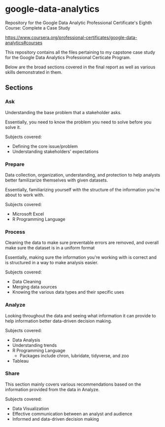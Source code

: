 # google-data-analytics
Repository for the Google Data Analytic Professional Certificate's Eighth Course: Complete a Case Study

https://www.coursera.org/professional-certificates/google-data-analytics#courses

This repository contains all the files pertaining to my capstone case study for the Google Data Analytics Professional Certicate Program.

Below are the broad sections covered in the final report as well as various skills demonstrated in them. 

## Sections
### Ask
Understanding the base problem that a stakeholder asks.

Essentially, you need to know the problem you need to solve before you solve it.

Subjects covered:
* Defining the core issue/problem
* Understanding stakeholders' expectations

### Prepare
Data collection, organization, understanding, and protection to help analysts better familizarize themselves with given datasets. 

Essentially, familiarizing yourself with the structure of the information you're about to work with. 

Subjects covered:
* Microsoft Excel
* R Programming Language

### Process
Cleaning the data to make sure preventable errors are removed, and overall make sure the dataset is in a uniform format

Essentially, making sure the information you're working with is correct and is structured in a way to make analysis easier. 

Subjects covered:
* Data Cleaning
* Merging data sources
* Knowing the various data types and their specific uses

### Analyze
Looking throughout the data and seeing what information it can provide to help information better data-driven decision making.

Subjects covered:
* Data Analysis
* Understanding trends
* R Programming Language
  * Packages include chron, lubridate, tidyverse, and zoo
* Tableau

### Share
This section mainly covers various recommendations based on the information provided from the data in Analyze.

Subjects covered:
* Data Visualization
* Effective communication between an analyst and audience
* Informed and data-driven decision making
